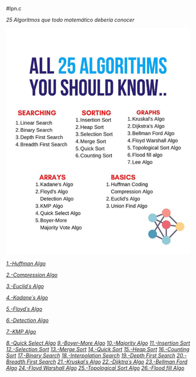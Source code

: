 #Ipn.c

_25 Algoritmos que todo matemático debería conocer_

<img src=/Resources/25.jpeg alt="#"/>

_[1.-Huffman Algo]()_

_[2.-Compression Algo]()_

_[3.-Euclid´s Algo]()_

_[4.-Kadane´s Algo]()_

_[5.-Floyd´s Algo]()_

_[6.-Detection Algo]()_

_[7.-KMP Algo]()_

_[8.-Quick Select Algo]()_
_[9.-Boyer-More Algo]()_
_[10.-Majority Algo]()_
_[11.-Insertion Sort]()_
_[12.-Selection Sort]()_
_[13.-Merge Sort]()_
_[14.-Quick Sort]()_
_[15.-Heap Sort]()_
_[16.-Counting Sort]()_
_[17.-Binary Search]()_
_[18.-Interpolation Search]()_
_[19.-Depth First Search]()_
_[20.-Breadth First Search]()_
_[21.-Kruskal´s Algo]()_
_[22.-Dijktra´s Algo]()_
_[23.-Bellman Ford Algo]()_
_[24.-Floyd Warshall Algo]()_
_[25.-Topological Sort Algo]()_
_[26.-Flood fill Algo]()_
